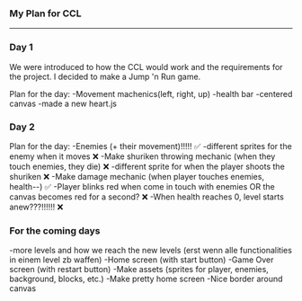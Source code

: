 ### My Plan for CCL

******************

### Day 1

We were introduced to how the CCL would work and the requirements for the project. I decided to make a Jump 'n Run game.

Plan for the day: 
-Movement machenics(left, right, up)
-health bar
-centered canvas
-made a new heart.js

### Day 2

Plan for the day:
-Enemies (+ their movement)!!!!! ✅
    -different sprites for the enemy when it moves ❌
-Make shuriken throwing mechanic (when they touch enemies, they die) ❌
    -different sprite for when the player shoots the shuriken ❌
-Make damage mechanic (when player touches enemies, health--) ✅
    -Player blinks red when come in touch with enemies OR the canvas becomes red for a second? ❌
    -When health reaches 0, level starts anew???!!!!!! ❌


### For the coming days

-more levels and how we reach the new levels (erst wenn alle functionalities in einem level zb waffen)
-Home screen (with start button)
-Game Over screen (with restart button)
-Make assets (sprites for player, enemies, background, blocks, etc.)
-Make pretty home screen
-Nice border around canvas 




